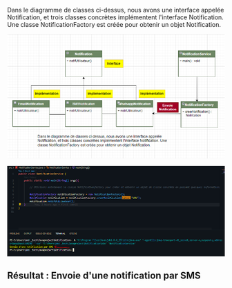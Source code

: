 Dans le diagramme de classes ci-dessus, nous avons une interface appelée Notification, et trois classes concrètes implémentent l'interface Notification. Une classe NotificationFactory est créée pour obtenir un objet Notification.

![Screenshot](Diagramme.PNG)

![Screenshot](resultat.PNG)
## Résultat : Envoie d'une notification par SMS
